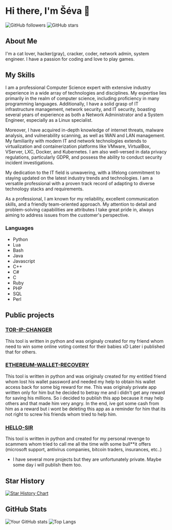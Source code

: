 # Hi there, I'm Šéva 👋

![GitHub followers](https://img.shields.io/github/followers/seevik2580?style=social)
![GitHub stars](https://img.shields.io/github/stars/seevik2580?style=social)

## About Me

I'm a cat lover, hacker(gray), cracker, coder, network admin, system engineer. I have a passion for coding and love to play games.

## My Skills

I am a professional Computer Science expert with extensive industry experience in a wide array of technologies and disciplines. My expertise lies primarily in the realm of computer science, including proficiency in many programming languages. Additionally, I have a solid grasp of IT infrastructure management, network security, and IT security, boasting several years of experience as both a Network Administrator and a System Engineer, especially as a Linux specialist.

Moreover, I have acquired in-depth knowledge of internet threats, malware analysis, and vulnerability scanning, as well as WAN and LAN management. My familiarity with modern IT and network technologies extends to virtualization and containerization platforms like VMware, VirtualBox, VServer, LXC, Docker, and Kubernetes. I am also well-versed in data privacy regulations, particularly GDPR, and possess the ability to conduct security incident investigations.

My dedication to the IT field is unwavering, with a lifelong commitment to staying updated on the latest industry trends and technologies. I am a versatile professional with a proven track record of adapting to diverse technology stacks and requirements.

As a professional, I am known for my reliability, excellent communication skills, and a friendly team-oriented approach. My attention to detail and problem-solving capabilities are attributes I take great pride in, always aiming to address issues from the customer's perspective.

### Languages
- Python
- Lua
- Bash
- Java
- Javascript
- C++
- C#
- C
- Ruby
- PHP
- SQL
- Perl

## Public projects

### [TOR-IP-CHANGER](https://github.com/seevik2580/tor-ip-changer)
This tool is written in python and was originaly created for my friend whom need to win some online voting contest for their babies xD Later i published that for others.

### [ETHEREUM-WALLET-RECOVERY](https://github.com/seevik2580/ethereum-wallet-recovery)
This tool is written in python and was originaly created for my entitled friend whom lost his wallet password and needed my help to obtain his wallet access back for some big reward for me. This was originaly private app written only for him but he decided to betray me and i didn't get any reward for saving his millions. So i decided to publish this app because it may help others and that made him very angry. In the end, ive got some cash from him as a reward but i wont be deleting this app as a reminder for him that its not right to screw his friends whom tried to help him.

### [HELLO-SIR](https://github.com/seevik2580/hello-sir)
This tool is written in python and created for my personal revenge to scammers whom tried to call me all the time with some bull**it offers (microsoft support, antivirus companies, bitcoin traders, insurances, etc..)

- I have several more projects but they are unfortunately private. Maybe some day i will publish them too.

## Star History

<a href="https://star-history.com/#seevik2580/tor-ip-changer&seevik2580/ethereum-wallet-recovery&seevik2580/hello-sir&Date">
 <picture>
   <source media="(prefers-color-scheme: dark)" srcset="https://api.star-history.com/svg?repos=seevik2580/tor-ip-changer,seevik2580/ethereum-wallet-recovery,seevik2580/hello-sir&type=Date&theme=dark" />
   <source media="(prefers-color-scheme: light)" srcset="https://api.star-history.com/svg?repos=seevik2580/tor-ip-changer,seevik2580/ethereum-wallet-recovery,seevik2580/hello-sir&type=Date" />
   <img alt="Star History Chart" src="https://api.star-history.com/svg?repos=seevik2580/tor-ip-changer,seevik2580/ethereum-wallet-recovery,seevik2580/hello-sir&type=Date" />
 </picture>
</a>

## GitHub Stats

![Your GitHub stats](https://github-readme-stats.vercel.app/api?username=seevik2580&show_icons=true&theme=radical)
![Top Langs](https://github-readme-stats.vercel.app/api/top-langs/?username=seevik2580&layout=compact&theme=radical)
